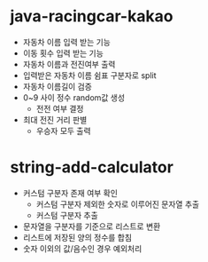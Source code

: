 # java-racingcar-kakao
* 자동차 이름 입력 받는 기능
* 이동 횟수 입력 받는 기능
* 자동차 이름과 전진여부 출력
* 입력받은 자동차 이름 쉼표 구분자로 split
* 자동차 이름길이 검증
* 0~9 사이 정수 random값 생성
  * 전전 여부 결정
* 최대 전진 거리 판별
  * 우승자 모두 출력

# string-add-calculator
* 커스텀 구분자 존재 여부 확인
    * 커스텀 구분자 제외한 숫자로 이루어진 문자열 추출
    * 커스텀 구분자 추출
* 문자열을 구분자를 기준으로 리스트로 변환
* 리스트에 저장된 양의 정수를 합침
* 숫자 이외의 값/음수인 경우 예외처리